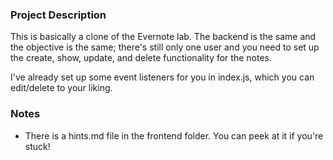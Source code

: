 ### Project Description

This is basically a clone of the Evernote lab. The backend is the same and the objective is the same; there's still only one user and you need to set up the create, show, update, and delete functionality for the notes.

I've already set up some event listeners for you in index.js, which you can edit/delete to your liking.

### Notes
* There is a hints.md file in the frontend folder. You can peek at it if you're stuck!
